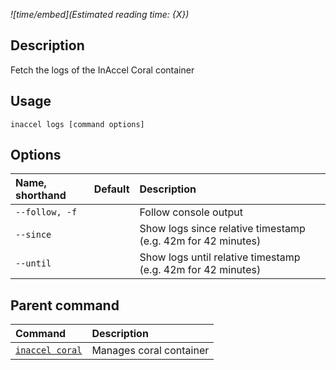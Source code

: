 *![time/embed](Estimated reading time: {X})*

## Description

Fetch the logs of the InAccel Coral container

## Usage

```text
inaccel logs [command options]
```

## Options

| Name, shorthand  | Default | Description                                                  |
| :--------------- | :-----: | :----------------------------------------------------------- |
| ` --follow, -f ` |         | Follow console output                                        |
| ` --since `      |         | Show logs since relative timestamp (e.g. 42m for 42 minutes) |
| ` --until `      |         | Show logs until relative timestamp (e.g. 42m for 42 minutes) |

## Parent command

| Command                       | Description             |
| :---------------------------- | :---------------------- |
| [` inaccel coral `](index.md) | Manages coral container |
